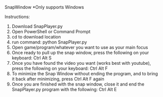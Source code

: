 SnapWindow
*Only supports Windows

Instructions: 
1. Download SnapPlayer.py
2. Open PowerShell or Command Prompt
3. cd to download location
4. run command:
     python SnapPlayer.py
5. Open game/program/whatever you want to use as your main focus
6. Once ready to pull up the snap window, press the following on your keyboard:
     Ctrl Alt S
8. Once you have found the video you want (works best with youtube), press the following on your keyboard:
     Ctrl Alt F
10. To minimize the Snap Window without ending the program, and to bring it back after minimizing, press Ctrl Alt F again
11. Once you are finished with the snap window, close it and end the SnapPlayer.py program with the following:
     Ctrl Alt E
